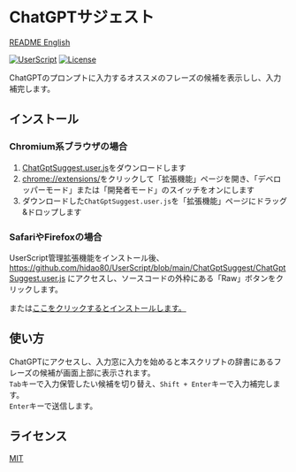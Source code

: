 # ChatGPTサジェスト

[README English](./README.md)

[![UserScript](https://img.shields.io/badge/Framework-UserScript-blue.svg)](https://en.wikipedia.org/wiki/Userscript)
[![License](https://img.shields.io/github/license/hidao80/UserScript)](/LICENSE)

ChatGPTのプロンプトに入力するオススメのフレーズの候補を表示しし、入力補完します。

## インストール

### Chromium系ブラウザの場合

1. [ChatGptSuggest.user.js](https://github.com/hidao80/UserScript/blob/main/ChatGptSuggest/ChatGptSuggest.user.js)をダウンロードします
2. <chrome://extensions/>をクリックして「拡張機能」ページを開き、「デベロッパーモード」または「開発者モード」のスイッチをオンにします
3. ダウンロードした`ChatGptSuggest.user.js`を「拡張機能」ページにドラッグ&ドロップします

### SafariやFirefoxの場合

UserScript管理拡張機能をインストール後、<https://github.com/hidao80/UserScript/blob/main/ChatGptSuggest/ChatGptSuggest.user.js> にアクセスし、ソースコードの外枠にある「Raw」ボタンをクリックします。

または[ここをクリックするとインストールします。](https://github.com/hidao80/UserScript/raw/main/ChatGptSuggest/ChatGptSuggest.user.js)

## 使い方

ChatGPTにアクセスし、入力窓に入力を始めると本スクリプトの辞書にあるフレーズの候補が画面上部に表示されます。\
`Tab`キーで入力保管したい候補を切り替え、`Shift + Enter`キーで入力補完します。\
`Enter`キーで送信します。

## ライセンス

[MIT](/LICENSE)
